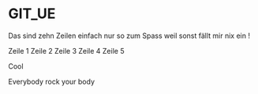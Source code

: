 # GIT_UE

Das 
sind 
zehn 
Zeilen
einfach 
nur
so 
zum
Spass
weil
sonst 
fällt
mir
nix
ein
!


Zeile 1
Zeile 2
Zeile 3
Zeile 4
Zeile 5

Cool

Everybody rock your body